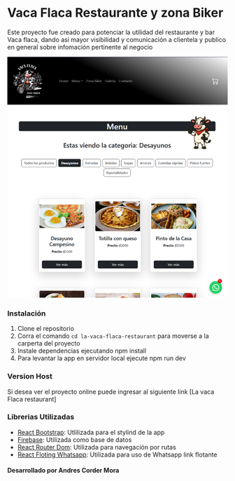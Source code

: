 # Vaca Flaca Restaurante y zona Biker

Este proyecto fue creado para potenciar la utilidad del restaurante y bar Vaca flaca, dando asi mayor visibilidad y comunicación a clientela y publico en general sobre infomación pertinente al negocio

![image](/public/redme_image.png)

### Instalación

1. Clone el repositorio
2. Corra el comando `cd la-vaca-flaca-restaurant` para moverse a la carperta del proyecto
3. Instale dependencias ejecutando npm install
4. Para levantar la app en servidor local ejecute npm run dev

### Version Host

Si desea ver el proyecto online puede ingresar al siguiente link [La vaca Flaca restaurant]

### Librerias Utilizadas
- [React Bootstrap](https://react-bootstrap.netlify.app/): Utlilizada para el stylind de la app
- [Firebase](https://firebase.google.com/): Utilizada como base de datos
- [React Router Dom](https://reactrouter.com/): Utilizada para navegación por rutas
- [React Floting Whatsapp](https://www.npmjs.com/package/react-floating-whatsapp): Utilizada para uso de Whatsapp link flotante

#### Desarrollado por Andres Corder Mora